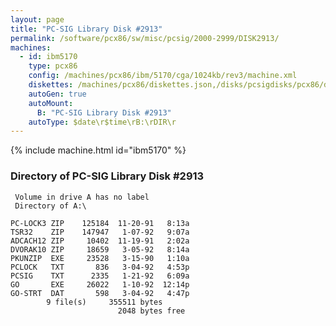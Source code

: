 ```yaml
---
layout: page
title: "PC-SIG Library Disk #2913"
permalink: /software/pcx86/sw/misc/pcsig/2000-2999/DISK2913/
machines:
  - id: ibm5170
    type: pcx86
    config: /machines/pcx86/ibm/5170/cga/1024kb/rev3/machine.xml
    diskettes: /machines/pcx86/diskettes.json,/disks/pcsigdisks/pcx86/diskettes.json
    autoGen: true
    autoMount:
      B: "PC-SIG Library Disk #2913"
    autoType: $date\r$time\rB:\rDIR\r
---
```


{% include machine.html id="ibm5170" %}

### Directory of PC-SIG Library Disk #2913

     Volume in drive A has no label
     Directory of A:\

    PC-LOCK3 ZIP    125184  11-20-91   8:13a
    TSR32    ZIP    147947   1-07-92   9:07a
    ADCACH12 ZIP     10402  11-19-91   2:02a
    DVORAK10 ZIP     18659   3-05-92   8:14a
    PKUNZIP  EXE     23528   3-15-90   1:10a
    PCLOCK   TXT       836   3-04-92   4:53p
    PCSIG    TXT      2335   1-21-92   6:09a
    GO       EXE     26022   1-10-92  12:14p
    GO-STRT  DAT       598   3-04-92   4:47p
            9 file(s)     355511 bytes
                            2048 bytes free
